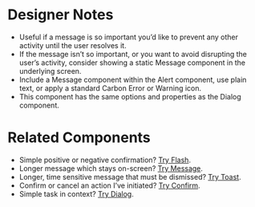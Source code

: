 # Designer Notes
- Useful if a message is so important you’d like to prevent any other activity until the user resolves it.
- If the message isn’t so important, or you want to avoid disrupting the user’s activity, consider showing a static Message component in the underlying screen.
- Include a Message component within the Alert component, use plain text, or apply a standard Carbon Error or Warning icon.
- This component has the same options and properties as the Dialog component.

# Related Components
- Simple positive or negative confirmation? [Try Flash](/components/flash "Try Flash").
- Longer message which stays on-screen? [Try Message](/components/message "Try Message").
- Longer, time sensitive message that must be dismissed? [Try Toast](/components/toast "Try Toast").
- Confirm or cancel an action I’ve initiated? [Try Confirm](/components/confirm "Try Confirm").
- Simple task in context? [Try Dialog](/components/dialog "Try Dialog").